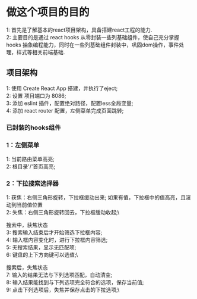 # 做这个项目的目的

1: 首先是了解基本的react项目架构，具备搭建react工程的能力.\
2: 主要目的是通过 react hooks 从零封装一些列基础组件，使自己充分掌握 hooks 抽象编程能力，同时在一些列基础组件封装中，巩固dom操作，事件处理，样式等相关前端基础.
## 项目架构

1: 使用 Create React App 搭建，并执行了eject;\
2: 设置 项目端口为 8086;\
3: 添加 eslint 插件，配置绝对路径，配置less全局变量;\
4: 添加 react router 配置，左侧菜单完成页面跳转;

### 已封装的hooks组件

### 1：左侧菜单
1: 当前路由菜单高亮;\
2: 根目录'/'首页高亮;

### 2：下拉搜索选择器
1: 获焦：右侧三角形旋转，下拉框缓动出来; 如果有值，下拉框中的值高亮，且滚动到当前值位置\
2: 失焦：右侧三角形旋转回去，下拉框缓动收起;\

搜索中，获焦状态\
3: 搜索输入结束后才开始筛选下拉框内容;\
4: 输入框内容变化时，进行下拉框内容筛选;\
5: 无搜索结果，显示无匹配项;\
6: 键盘的上下方向键可以选值;\

搜索后，失焦状态\
7: 输入的结果无法与下列选项匹配，自动清空;\
8: 输入结果能找到与下列选项完全符合的选项，保存当前值;\
9: 点击下列选项后，失焦并保存点击的下拉选项;\

